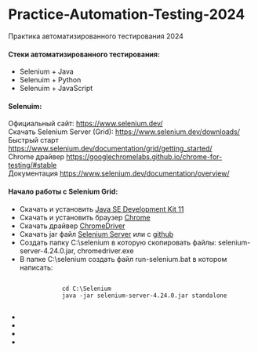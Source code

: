 # Practice-Automation-Testing-2024
Практика автоматизированного тестирования 2024

<p>
	<h4>Стеки автоматизированного тестирования:</h2>
	<ul>
		<li>Selenium + Java</li>
		<li>Selenuim + Python</li>
		<li>Selenuim + JavaScript</li>
	</ul>
</p>
<p>
	<h4>Selenuim:</h2>
	Официальный сайт: <a href="https://www.selenium.dev/" target="_blank">https://www.selenium.dev/</a><br>
	Скачать Selenium Server (Grid): <a href="https://www.selenium.dev/downloads/" target="_blank">https://www.selenium.dev/downloads/</a>
	Быстрый старт <a href="https://www.selenium.dev/documentation/grid/getting_started/" target="_blank">https://www.selenium.dev/documentation/grid/getting_started/</a><br>
	Chrome драйвер <a href="https://googlechromelabs.github.io/chrome-for-testing/#stable" target="_blank">https://googlechromelabs.github.io/chrome-for-testing/#stable</a><br>
	Документация <a href="https://www.selenium.dev/documentation/overview/" target="_blank">https://www.selenium.dev/documentation/overview/</a><br>
</p>
<p>
	<h4>Начало работы с Selenium Grid:</h2>
	<ul>
		<li>Скачать и установить <a href="https://www.oracle.com/java/technologies/javase/jdk11-archive-downloads.html" target="_blank">Java SE Development Kit 11</a></li>
		<li>Скачать и установить браузер <a href="https://www.google.com/intl/ru/chrome/browser-tools/" target="_blank">Chrome</a></li>
		<li>Скачать драйвер <a href="https://googlechromelabs.github.io/chrome-for-testing/#stable" target="_blank">ChromeDriver</a></li>
		<li>Скачать jar файл <a href="https://www.selenium.dev/downloads/" target="_blank">Selenium Server</a> или с <a href="https://github.com/SeleniumHQ/selenium/releases/tag/selenium-4.24.0" target="_blank">github</a></li>
		<li>Создать папку C:\selenium в которую скопировать файлы: selenium-server-4.24.0.jar, chromedriver.exe</li>
		<li>
			В папке C:\selenium создать файл run-selenium.bat в котором написать:
			<pre><code>
			cd C:\Selenium
			java -jar selenium-server-4.24.0.jar standalone
			</code></pre>
		</li>
		<li></li>
		<li></li>
		<li></li>
		<li></li>
	</ul>
</p>


